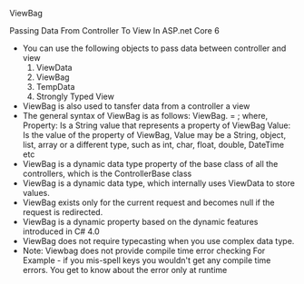 ViewBag

Passing Data From Controller To View In ASP.net Core 6
- You can use the following objects to pass data between controller and view
  1. ViewData
  2. ViewBag
  3. TempData
  4. Strongly Typed View
- ViewBag is also used to tansfer data from a controller a view
- The general syntax of ViewBag is as follows:
  ViewBag.<PropertyName> = <Value>;
  where,
  Property: Is a String value that represents a property of ViewBag
  Value: Is the value of the property of ViewBag, Value may be a String, object, list, array or a different type, such as int, char, float, double, DateTime etc
- ViewBag is a dynamic data type property of the base class of all the controllers, which is the ControllerBase class
- ViewBag is a dynamic data type, which internally uses ViewData to store values.
- ViewBag exists only for the current request and becomes null if the request is redirected.
- ViewBag is a dynamic property based on the dynamic features introduced in C# 4.0
- ViewBag does not require typecasting when you use complex data type.
- Note: Viewbag does not provide compile time error checking  For Example - if you mis-spell keys you wouldn't get any compile time errors. You get to know about the error only at runtime
